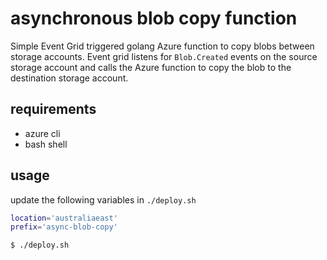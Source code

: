 # asynchronous blob copy function

Simple Event Grid triggered golang Azure function to copy blobs between storage accounts.
Event grid listens for `Blob.Created` events on the source storage account and calls the Azure function to copy the blob to the destination storage account.

## requirements

- azure cli
- bash shell

## usage
update the following variables in `./deploy.sh`

```bash
location='australiaeast'
prefix='async-blob-copy'
```

```bash
$ ./deploy.sh
```
